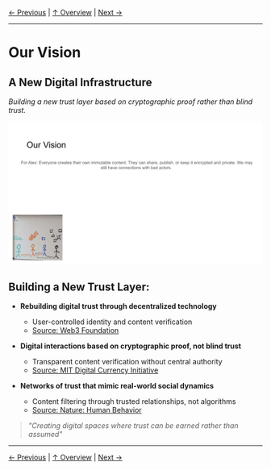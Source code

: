 [← Previous](slide04.md) | [↑ Overview](../README.md) | [Next →](slide06.md)

---

# Our Vision

## A New Digital Infrastructure

*Building a new trust layer based on cryptographic proof rather than blind trust.*

![Our Vision](../images/slide5.png)


## Building a New Trust Layer:

- **Rebuilding digital trust through decentralized technology**
  - User-controlled identity and content verification
  - [Source: Web3 Foundation](https://web3.foundation/about/)

- **Digital interactions based on cryptographic proof, not blind trust**
  - Transparent content verification without central authority
  - [Source: MIT Digital Currency Initiative](https://dci.mit.edu/research/2022/5/3/verifiable-credentials)

- **Networks of trust that mimic real-world social dynamics**
  - Content filtering through trusted relationships, not algorithms
  - [Source: Nature: Human Behavior](https://www.nature.com/nathumbehav/)

> *"Creating digital spaces where trust can be earned rather than assumed"*



---

[← Previous](slide04.md) | [↑ Overview](../README.md) | [Next →](slide06.md)


